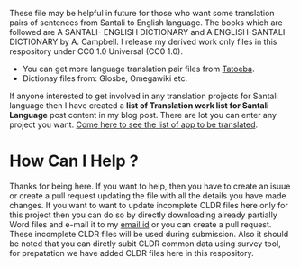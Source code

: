  These file may be helpful in future for those who want some translation pairs of sentences from Santali to English language. The books which are followed are A SANTALI- ENGLISH DICTIONARY and A ENGLISH-SANTALI DICTIONARY by A. Campbell. I release my derived work only files in this respository under CC0 1.0 Universal (CC0 1.0). <br>

* You can get more language translation pair files from [Tatoeba](https://tatoeba.org/en/sentences/show_all_in/sat/none).
* Dictionay files from: Glosbe, Omegawiki etc.

If anyone interested to get involved in any translation projects for Santali language then I have created a  **list of Translation work list for Santali Language** post content in my blog post. There are lot you can enter any project you want. [Come here to see the list of app to be translated](https://santhalimingle.blogspot.com/2020/10/santali-app-translation-list-can-be.html).

# How Can I Help  ?

Thanks for being here. If you want to help, then you have to create an isuue or create a pull request updating the file with all the details you have made changes. If you want to want to update incomplete CLDR files here only for this project then you can do so by directly downloading already partially Word files and e-mail it to my [email id](prasantahembram720@gmail.com) or you can create a pull request. These incomplete CLDR files will be used during submission. Also it should be noted that you can diretly subit CLDR common data using survey tool, for prepatation we have added CLDR files here in this respository.

